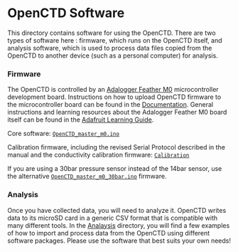 # OpenCTD Software

This directory contains software for using the OpenCTD. There are two types of
software here : firmware, which runs on the OpenCTD itself, and analysis
software, which is used to process data files copied from the OpenCTD to
another device (such as a personal computer) for analysis.

### Firmware

The OpenCTD is controlled by an 
[Adalogger Feather M0](https://www.adafruit.com/product/2796) microcontroller 
development board. Instructions on how to upload OpenCTD firmware to the microcontroller board
can be found in the [Documentation](../Documentation). General instructions and
learning resources about the Adalogger Feather M0 board itself can be found in
the [Adafruit Learning Guide](https://learn.adafruit.com/adafruit-feather-m0-adalogger/).

Core software: [`OpenCTD_master_m0.ino`](Firmware/OpenCTD_master_m0)

Calibration firmware, including the revised Serial Protocol described in the
manual and the conductivity calibration firmware:
[`Calibration`](Firmware/Calibration)

If you are using a 30bar pressure sensor instead of the 14bar sensor, use the
alternative [`OpenCTD_master_m0_30bar.ino`](Firmware/OpenCTD_master_m0_30Bar/)
firmware.

### Analysis

Once you have collected data, you will need to analyze it. OpenCTD writes data
to its microSD card in a generic CSV format that is compatible with many
different tools. In the [Analaysis](Analysis/) directory, you will find a few
examples of how to import and process data from the OpenCTD using different
software packages. Please use the software that best suits your own needs!
